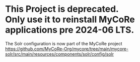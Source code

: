 # This Project is deprecated. <br>Only use it to reinstall MyCoRe applications  pre 2024-06 LTS.
The Solr configuration is now part of the MyCoRe project https://github.com/MyCoRe-Org/mycore/tree/main/mycore-solr/src/main/resources/components/solr/config/solr
